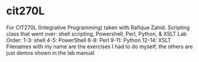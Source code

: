 # cit270L
For CIT270L (Integrative Programming) taken with Rafique Zahid. Scripting class that went over: shell scripting, Powershell, Perl, Python, &amp; XSLT
Lab Order: 
  1-3: shell
  4-5: PowerShell
  6-8: Perl
  9-11: Python
  12-14: XSLT
Filenames with my name are the exercises I had to do myself, the others are just demos shown in the lab manual
